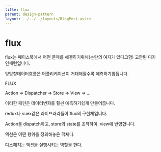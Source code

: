 ```yaml
---
title: flux
parent: design-pattern
layout: ../../../layouts/BlogPost.astro
---
```


# flux

flux는 페이스북에서 어떤 문제를 해결하기위해(논란의 여지가 있다고함) 고안된 디자인패턴입니다.

양방향데이터흐름은 어플리케이션이 거대해질수록 예측하기힘듭니다.

FLUX

Action => Dispatcher => Store => View => ...

이러한 패턴은 데이터변화를 훨씬 예측하기쉽게 만들어줍니다.

redux나 vuex같은 라이브러리들이 flux의 구현체입니다.

Action을 dispatch하고, store의 state를 조작하여, view에 반영합니다.

액션은 어떤 행위를 정의해놓은 객체다.

디스패치는 액션을 실행시키는 역할을 한다.
